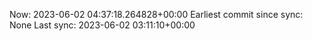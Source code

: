 Now: 2023-06-02 04:37:18.264828+00:00 Earliest commit since sync: None Last sync: 2023-06-02 03:11:10+00:00
